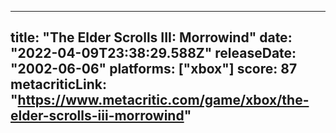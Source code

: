 
---
title: "The Elder Scrolls III: Morrowind"
date: "2022-04-09T23:38:29.588Z"
releaseDate: "2002-06-06"
platforms: ["xbox"]
score: 87
metacriticLink: "https://www.metacritic.com/game/xbox/the-elder-scrolls-iii-morrowind"
---
